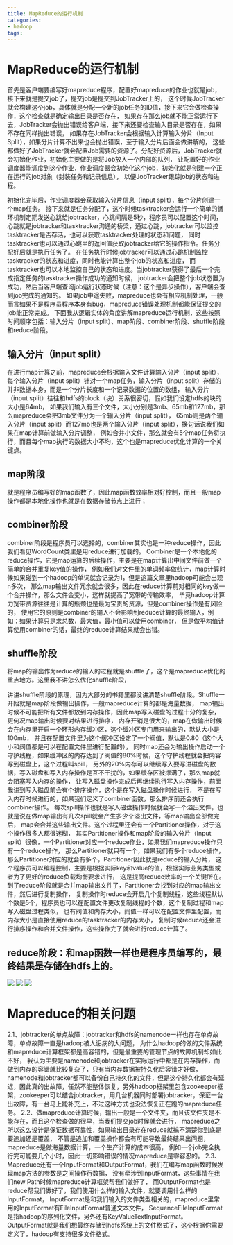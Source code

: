 ```yaml
---
title: MapReduce的运行机制
categories: 
- hadoop
tags:
---
```


# MapReduce的运行机制

首先是客户端要编写好mapreduce程序，配置好mapreduce的作业也就是job，接下来就是提交job了，提交job是提交到JobTracker上的，
这个时候JobTracker就会构建这个job，具体就是分配一个新的job任务的ID值，接下来它会做检查操作，这个检查就是确定输出目录是否存在，
如果存在那么job就不能正常运行下去，JobTracker会抛出错误给客户端，接下来还要检查输入目录是否存在，如果不存在同样抛出错误，
如果存在JobTracker会根据输入计算输入分片（Input Split），如果分片计算不出来也会抛出错误，至于输入分片后面会做讲解的，
这些都做好了JobTracker就会配置Job需要的资源了。分配好资源后，JobTracker就会初始化作业，初始化主要做的是将Job放入一个内部的队列，
让配置好的作业调度器能调度到这个作业，作业调度器会初始化这个job，初始化就是创建一个正在运行的job对象（封装任务和记录信息），
以便JobTracker跟踪job的状态和进程。

初始化完毕后，作业调度器会获取输入分片信息（input split），每个分片创建一个map任务。
接下来就是任务分配了，这个时候tasktracker会运行一个简单的循环机制定期发送心跳给jobtracker，心跳间隔是5秒，程序员可以配置这个时间，
心跳就是jobtracker和tasktracker沟通的桥梁，通过心跳，jobtracker可以监控tasktracker是否存活，也可以获取tasktracker处理的状态和问题，
同时tasktracker也可以通过心跳里的返回值获取jobtracker给它的操作指令。任务分配好后就是执行任务了。
在任务执行时候jobtracker可以通过心跳机制监控tasktracker的状态和进度，同时也能计算出整个job的状态和进度，
而tasktracker也可以本地监控自己的状态和进度。当jobtracker获得了最后一个完成指定任务的tasktracker操作成功的通知时候，
jobtracker会把整个job状态置为成功，然后当客户端查询job运行状态时候（注意：这个是异步操作），客户端会查到job完成的通知的。
如果job中途失败，mapreduce也会有相应机制处理，一般而言如果不是程序员程序本身有bug，mapreduce错误处理机制都能保证提交的job能正常完成。
下面我从逻辑实体的角度讲解mapreduce运行机制，这些按照时间顺序包括：输入分片（input split）、map阶段、combiner阶段、shuffle阶段和reduce阶段。

## 输入分片（input split）
在进行map计算之前，mapreduce会根据输入文件计算输入分片（input split），
每个输入分片（input split）针对一个map任务，输入分片（input split）存储的并非数据本身，而是一个分片长度和一个记录数据的位置的数组，
输入分片（input split）往往和hdfs的block（块）关系很密切，假如我们设定hdfs的块的大小是64mb，
如果我们输入有三个文件，大小分别是3mb、65mb和127mb，那么mapreduce会把3mb文件分为一个输入分片（input split），
65mb则是两个输入分片（input split）而127mb也是两个输入分片（input split），换句话说我们如果在map计算前做输入分片调整，
例如合并小文件，那么就会有5个map任务将执行，而且每个map执行的数据大小不均，这个也是mapreduce优化计算的一个关键点。

## map阶段
就是程序员编写好的map函数了，因此map函数效率相对好控制，而且一般map操作都是本地化操作也就是在数据存储节点上进行；

## combiner阶段
combiner阶段是程序员可以选择的，combiner其实也是一种reduce操作，因此我们看见WordCount类里是用reduce进行加载的。
Combiner是一个本地化的reduce操作，它是map运算的后续操作，主要是在map计算出中间文件前做一个简单的合并重复key值的操作，
例如我们对文件里的单词频率做统计，map计算时候如果碰到一个hadoop的单词就会记录为1，但是这篇文章里hadoop可能会出现n多次，
那么map输出文件冗余就会很多，因此在reduce计算前对相同的key做一个合并操作，那么文件会变小，这样就提高了宽带的传输效率，
毕竟hadoop计算力宽带资源往往是计算的瓶颈也是最为宝贵的资源，但是combiner操作是有风险的，
使用它的原则是combiner的输入不会影响到reduce计算的最终输入，例如：如果计算只是求总数，最大值，最小值可以使用combiner，
但是做平均值计算使用combiner的话，最终的reduce计算结果就会出错。

## shuffle阶段
将map的输出作为reduce的输入的过程就是shuffle了，这个是mapreduce优化的重点地方。这里我不讲怎么优化shuffle阶段，

讲讲shuffle阶段的原理，因为大部分的书籍里都没讲清楚shuffle阶段。Shuffle一开始就是map阶段做输出操作，一般mapreduce计算的都是海量数据，
map输出时候不可能把所有文件都放到内存操作，因此map写入磁盘的过程十分的复杂，更何况map输出时候要对结果进行排序，
内存开销是很大的，map在做输出时候会在内存里开启一个环形内存缓冲区，这个缓冲区专门用来输出的，默认大小是100mb，
并且在配置文件里为这个缓冲区设定了一个阀值，默认是0.80（这个大小和阀值都是可以在配置文件里进行配置的），
同时map还会为输出操作启动一个守护线程，如果缓冲区的内存达到了阀值的80%时候，这个守护线程就会把内容写到磁盘上，这个过程叫spill，
另外的20%内存可以继续写入要写进磁盘的数据，写入磁盘和写入内存操作是互不干扰的，如果缓存区被撑满了，那么map就会阻塞写入内存的操作，
让写入磁盘操作完成后再继续执行写入内存操作，前面我讲到写入磁盘前会有个排序操作，这个是在写入磁盘操作时候进行，
不是在写入内存时候进行的，如果我们定义了combiner函数，那么排序前还会执行combiner操作。
每次spill操作也就是写入磁盘操作时候就会写一个溢出文件，也就是说在做map输出有几次spill就会产生多少个溢出文件，等map输出全部做完后，
map会合并这些输出文件。这个过程里还会有一个Partitioner操作，对于这个操作很多人都很迷糊，
其实Partitioner操作和map阶段的输入分片（Input split）很像，一个Partitioner对应一个reduce作业，如果我们mapreduce操作只有一个reduce操作，
那么Partitioner就只有一个，如果我们有多个reduce操作，那么Partitioner对应的就会有多个，Partitioner因此就是reduce的输入分片，
这个程序员可以编程控制，主要是根据实际key和value的值，根据实际业务类型或者为了更好的reduce负载均衡要求进行，
这是提高reduce效率的一个关键所在。到了reduce阶段就是合并map输出文件了，Partitioner会找到对应的map输出文件，然后进行复制操作，
复制操作时reduce会开启几个复制线程，这些线程默认个数是5个，程序员也可以在配置文件更改复制线程的个数，这个复制过程和map写入磁盘过程类似，
也有阀值和内存大小，阀值一样可以在配置文件里配置，而内存大小是直接使用reduce的tasktracker的内存大小，
复制时候reduce还会进行排序操作和合并文件操作，这些操作完了就会进行reduce计算了。
## reduce阶段：和map函数一样也是程序员编写的，最终结果是存储在hdfs上的。

![](/images/mapreduce过程1.png)
![](/images/mapreduce过程2.png)
![](/images/mapreduce过程3.png)


# Mapreduce的相关问题
2.1、jobtracker的单点故障：jobtracker和hdfs的namenode一样也存在单点故障，单点故障一直是hadoop被人诟病的大问题，
为什么hadoop的做的文件系统和mapreduce计算框架都是高容错的，但是最重要的管理节点的故障机制却如此不好，
我认为主要是namenode和jobtracker在实际运行中都是在内存操作，而做到内存的容错就比较复杂了，只有当内存数据被持久化后容错才好做，
namenode和jobtracker都可以备份自己持久化的文件，但是这个持久化都会有延迟，因此真的出故障，任然不能整体恢复，另外hadoop框架里包含zookeeper框架，zookeeper可以结合jobtracker，用几台机器同时部署jobtracker，保证一台出故障，有一台马上能补充上，不过这种方式也没法恢复正在跑的mapreduce任务。
2.2、做mapreduce计算时候，输出一般是一个文件夹，而且该文件夹是不能存在，而且这个检查做的很早，当我们提交job时候就会进行，
mapreduce之所以这么设计是保证数据可靠性，如果输出目录存在reduce就搞不清楚你到底是要追加还是覆盖，
不管是追加和覆盖操作都会有可能导致最终结果出问题，mapreduce是做海量数据计算，一个生产计算的成本很高，
例如一个job完全执行完可能要几个小时，因此一切影响错误的情况mapreduce是零容忍的。
2.3、Mapreduce还有一个InputFormat和OutputFormat，我们在编写map函数时候发现map方法的参数是之间操作行数据，
没有牵涉到InputFormat，这些事情在我们new Path时候mapreduce计算框架帮我们做好了，
而OutputFormat也是reduce帮我们做好了，我们使用什么样的输入文件，就要调用什么样的InputFormat，
InputFormat是和我们输入的文件类型相关的，mapreduce里常用的InputFormat有FileInputFormat普通文本文件，
SequenceFileInputFormat是指hadoop的序列化文件，另外还有KeyValueTextInputFormat。
OutputFormat就是我们想最终存储到hdfs系统上的文件格式了，这个根据你需要定义了，hadoop有支持很多文件格式。

